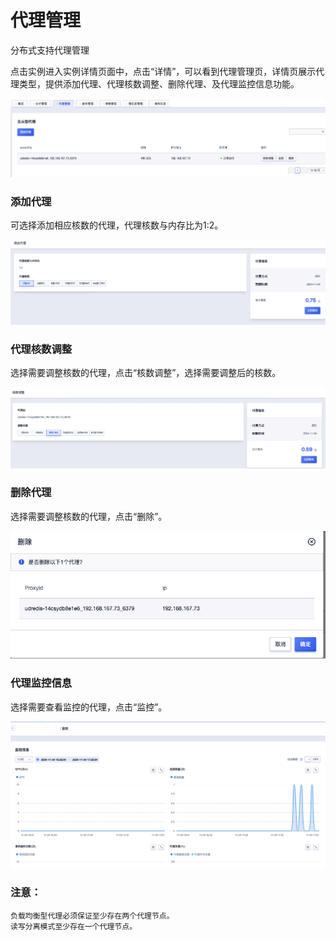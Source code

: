 # 代理管理

分布式支持代理管理

点击实例进入实例详情页面中，点击“详情”，可以看到代理管理页，详情页展示代理类型，提供添加代理、代理核数调整、删除代理、及代理监控信息功能。

![image](/images/proxymanage1.png)

### 添加代理

可选择添加相应核数的代理，代理核数与内存比为1:2。

![image](/images/proxymanage2.png)


### 代理核数调整

选择需要调整核数的代理，点击“核数调整”，选择需要调整后的核数。

![image](/images/proxymanage3.png)


### 删除代理

选择需要调整核数的代理，点击“删除”。

![image](/images/proxymanage4.png)

### 代理监控信息

选择需要查看监控的代理，点击“监控”。

![image](/images/proxymanage5.png)

### 注意：
    负载均衡型代理必须保证至少存在两个代理节点。
    读写分离模式至少存在一个代理节点。
